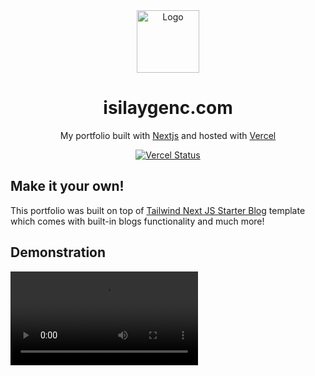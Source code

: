 <div align="center">
  <img alt="Logo" src="https://user-images.githubusercontent.com/29705703/128719328-ed17026c-09f8-4f7c-a435-02881dc49b96.png" width="100px" />
</div>
<h1 align="center">
  isilaygenc.com
</h1>
<p align="center">
  My portfolio built with <a href="https://nextjs.org/" target="_blank">Nextjs</a> and hosted with <a href="https://www.vercel.com/" target="_blank">Vercel</a>
</p>
<p align="center">
  <a href="https://app.netlify.com/sites/fillit/deploys" target="_blank">
    <img src="http://therealsujitk-vercel-badge.vercel.app/?app=portfolio&style=for-the-badge" alt="Vercel Status" />
  </a>
</p>

## Make it your own!

This portfolio was built on top of [Tailwind Next JS Starter Blog](https://github.com/timlrx/tailwind-nextjs-starter-blog) template which comes with built-in blogs functionality and much more!

## Demonstration

<video src=".mp4" autoplay />
